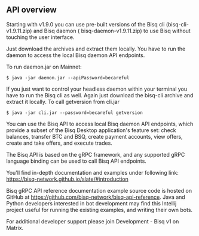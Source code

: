 ## API overview

Starting with v1.9.0 you can use pre-built versions of the Bisq cli (bisq-cli-v1.9.11.zip) and Bisq daemon (
bisq-daemon-v1.9.11.zip) to use Bisq without touching the user interface.

Just download the archives and extract them locally. You have to run the daemon to access the local Bisq daemon API
endpoints.

To run daemon.jar on Mainnet:

`$ java -jar daemon.jar --apiPassword=becareful`

If you just want to control your headless daemon within your terminal you have to run the Bisq cli as well.
Again just download the bisq-cli archive and extract it locally.
To call getversion from cli.jar

`$ java -jar cli.jar --password=becareful getversion`

You can use the Bisq API to access local Bisq daemon API endpoints, which provide a subset of the Bisq Desktop
application's feature set: check balances, transfer BTC and BSQ, create payment accounts, view offers, create and take
offers, and execute trades.

The Bisq API is based on the gRPC framework, and any supported gRPC language binding can be used to call Bisq API
endpoints.

You'll find in-depth documentation and examples under following link: https://bisq-network.github.io/slate/#introduction

Bisq gRPC API reference documentation example source code is hosted on GitHub
at https://github.com/bisq-network/bisq-api-reference. Java and Python developers interested in bot development may find
this Intellij project useful for running the existing examples, and writing their own bots.

For additional developer support please join Development - Bisq v1 on Matrix.

